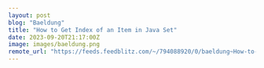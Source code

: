 ```yaml
---
layout: post
blog: "Baeldung"
title: "How to Get Index of an Item in Java Set"
date: 2023-09-20T21:17:00Z
image: images/baeldung.png
remote_url: "https://feeds.feedblitz.com/~/794088920/0/baeldung~How-to-Get-Index-of-an-Item-in-Java-Set"
---
```

